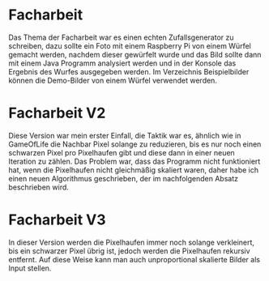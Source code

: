 # Facharbeit

Das Thema der Facharbeit war es einen echten Zufallsgenerator zu schreiben, dazu sollte ein Foto mit einem Raspberry Pi von einem Würfel gemacht werden, nachdem dieser gewürfelt wurde und das Bild sollte dann mit einem Java Programm analysiert werden und in der Konsole das Ergebnis des Wurfes ausgegeben werden.
Im Verzeichnis Beispielbilder können die Demo-Bilder von einem Würfel verwendet werden.

# Facharbeit V2

Diese Version war mein erster Einfall, die Taktik war es, ähnlich wie in GameOfLife die Nachbar Pixel solange zu reduzieren, bis es nur noch einen schwarzen Pixel pro Pixelhaufen gibt und diese dann in einer neuen Iteration zu zählen.
Das Problem war, dass das Programm nicht funktioniert hat, wenn die Pixelhaufen nicht gleichmäßig skaliert waren, daher habe ich einen neuen Algorithmus geschrieben, der im nachfolgenden Absatz beschrieben wird.

# Facharbeit V3

In dieser Version werden die Pixelhaufen immer noch solange verkleinert, bis ein schwarzer Pixel übrig ist, jedoch werden die Pixelhaufen rekursiv entfernt.
Auf diese Weise kann man auch unproportional skalierte Bilder als Input stellen.


